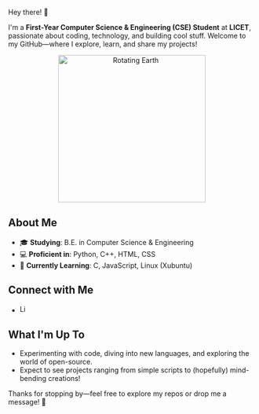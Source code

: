 Hey there! 👋

I'm a **First-Year Computer Science & Engineering (CSE) Student** at **LICET**, passionate about coding, technology, and building cool stuff. Welcome to my GitHub—where I explore, learn, and share my projects!

<div align="center">
  <img src="https://media.giphy.com/media/l5JbspfwZ0yjHjlJ0K/giphy.gif" alt="Rotating Earth" width="300" />
</div>


## About Me
- 🎓 **Studying**: B.E. in Computer Science & Engineering  
- 💻 **Proficient in**: Python, C++, HTML, CSS  
- 🌱 **Currently Learning**: C, JavaScript, Linux (Xubuntu)  

## Connect with Me
- <a href="https://www.linkedin.com/in/rehaan-rafael-john-b40075249/"><img src="https://cdn-icons-png.flaticon.com/512/174/174857.png" alt="LinkedIn" width="16" height="16"/></a>

## What I'm Up To
- Experimenting with code, diving into new languages, and exploring the world of open-source.  
- Expect to see projects ranging from simple scripts to (hopefully) mind-bending creations!

Thanks for stopping by—feel free to explore my repos or drop me a message! 🚀
